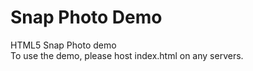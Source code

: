 # Snap Photo Demo
HTML5 Snap Photo demo
<br>
To use the demo, please host index.html on any servers.
